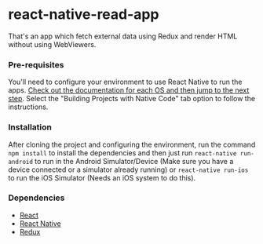 # react-native-read-app
That's an app which fetch external data using Redux and render HTML without using WebViewers.

### Pre-requisites
You'll need to configure your environment to use React Native to run the apps. [Check out the documentation for each OS and then jump to the next step](https://facebook.github.io/react-native/docs/getting-started.html). Select the "Building Projects with Native Code" tab option to follow the instructions.

### Installation
After cloning the project and configuring the environment, run the command `npm install` to install the dependencies and then just run `react-native run-android` to run in the Android Simulator/Device (Make sure you have a device connected or a simulator already running) or `react-native run-ios` to run the iOS Simulator (Needs an iOS system to do this).

### Dependencies
- [React](https://facebook.github.io/react/)
- [React Native](https://facebook.github.io/react-native/)
- [Redux](https://github.com/reactjs/react-redux)
